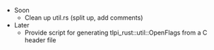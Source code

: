 - Soon
  - Clean up util.rs (split up, add comments)
- Later
  - Provide script for generating tlpi_rust::util::OpenFlags from a C header file
